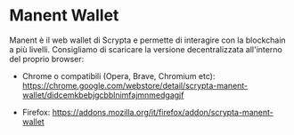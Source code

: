 # Manent Wallet

Manent è il web wallet di Scrypta e permette di interagire con la blockchain a più livelli. Consigliamo di scaricare la versione decentralizzata all'interno del proprio browser:

- Chrome o compatibili (Opera, Brave, Chromium etc): https://chrome.google.com/webstore/detail/scrypta-manent-wallet/didcemkbebjgcbblnimfajmnmedgagjf

- Firefox: https://addons.mozilla.org/it/firefox/addon/scrypta-manent-wallet